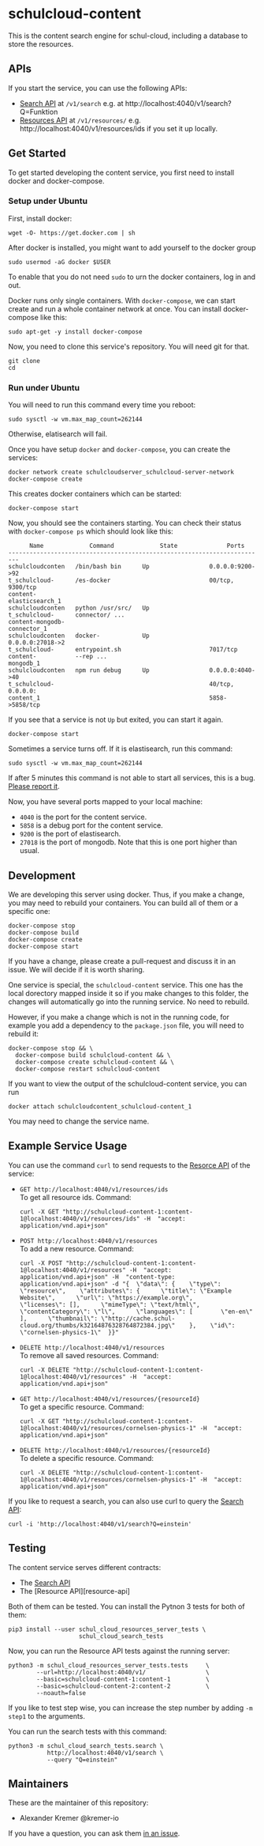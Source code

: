 # schulcloud-content

This is the content search engine for schul-cloud,
including a database to store the resources.

## APIs

If you start the service, you can use the following APIs:

- [Search API][search-api] at `/v1/search` e.g.
  at http://localhost:4040/v1/search?Q=Funktion
- [Resources API][resources-api] at `/v1/resources/`
  e.g. http://localhost:4040/v1/resources/ids if you set it up locally.

## Get Started

To get started developing the content service, you first need to install docker
and docker-compose.

### Setup under Ubuntu

First, install docker:

    wget -O- https://get.docker.com | sh

After docker is installed, you might want to add yourself to the docker group

    sudo usermod -aG docker $USER

To enable that you do not need `sudo` to urn the docker containers,
log in and out.

Docker runs only single containers. With `docker-compose`,
we can start create and run a whole container network at once.
You can install docker-compose like this:

    sudo apt-get -y install docker-compose

Now, you need to clone this service's repository.
You will need git for that.

    git clone
    cd 

### Run under Ubuntu

You will need to run this command every time you reboot:

    sudo sysctl -w vm.max_map_count=262144

Otherwise, elatisearch will fail.

Once you have setup `docker` and `docker-compose`, you can create the services:

    docker network create schulcloudserver_schulcloud-server-network
    docker-compose create

This creates docker containers which can be started:

    docker-compose start

Now, you should see the containers starting.
You can check their status with `docker-compose ps` which should look like this:

          Name             Command             State              Ports       
    -------------------------------------------------------------------------
    schulcloudconten   /bin/bash bin      Up                 0.0.0.0:9200->92 
    t_schulcloud-      /es-docker                            00/tcp, 9300/tcp 
    content-                                                                  
    elasticsearch_1                                                           
    schulcloudconten   python /usr/src/   Up                                  
    t_schulcloud-      connector/ ...                                         
    content-mongodb-                                                          
    connector_1                                                               
    schulcloudconten   docker-            Up                 0.0.0.0:27018->2 
    t_schulcloud-      entrypoint.sh                         7017/tcp         
    content-           --rep ...                                              
    mongodb_1                                                                 
    schulcloudconten   npm run debug      Up                 0.0.0.0:4040->40 
    t_schulcloud-                                            40/tcp, 0.0.0.0: 
    content_1                                                5858->5858/tcp   

If you see that a service is not `Up` but exited, you can start it again.

    docker-compose start

Sometimes a service turns off.
If it is elastisearch, run this command:

    sudo sysctl -w vm.max_map_count=262144

If after 5 minutes this command is not able to start all services,
this is a bug. [Please report it][new-issue].

Now, you have several ports mapped to your local machine:

- `4040` is the port for the content service.
- `5858` is a debug port for the content service.
- `9200` is the port of elastisearch.
- `27018` is the port of mongodb. Note that this is one port higher than usual. 

## Development

We are developing this server using docker.
Thus, if you make a change, you may need to rebuild your containers.
You can build all of them or a specific one:

    docker-compose stop
    docker-compose build
    docker-compose create
    docker-compose start

If you have a change, please create a pull-request and discuss it in an issue.
We will decide if it is worth sharing.

One service is special, the `schulcloud-content` service.
This one has the local dorectory mapped inside it so if you make changes to
this folder, the changes will automatically go into the running service.
No need to rebuild.

However, if you make a change which is not in the running code, for example you
add a dependency to the `package.json` file, you will need to rebuild it:

    docker-compose stop && \
      docker-compose build schulcloud-content && \
      docker-compose create schulcloud-content && \
      docker-compose restart schulcloud-content

If you want  to view the output of the schulcloud-content service, you can run

    docker attach schulcloudcontent_schulcloud-content_1

You may need to change the service name.

## Example Service Usage

You can use the command `curl` to send requests to the [Resorce API][resources-api]
 of the service:

- `GET http://localhost:4040/v1/resources/ids`  
  To get all resource ids. Command:
  ```
  curl -X GET "http://schulcloud-content-1:content-1@localhost:4040/v1/resources/ids" -H  "accept: application/vnd.api+json"
  ```
- `POST http://localhost:4040/v1/resources`  
  To add a new resource. Command:
  ```
  curl -X POST "http://schulcloud-content-1:content-1@localhost:4040/v1/resources" -H  "accept: application/vnd.api+json" -H  "content-type: application/vnd.api+json" -d "{  \"data\": {    \"type\": \"resource\",    \"attributes\": {      \"title\": \"Example Website\",      \"url\": \"https://example.org\",      \"licenses\": [],      \"mimeType\": \"text/html\",      \"contentCategory\": \"l\",      \"languages\": [        \"en-en\"      ],      \"thumbnail\": \"http://cache.schul-cloud.org/thumbs/k32164876328764872384.jpg\"    },    \"id\": \"cornelsen-physics-1\"  }}"
  ```
- `DELETE http://localhost:4040/v1/resources`  
  To remove all saved resources. Command:
  ```
  curl -X DELETE "http://schulcloud-content-1:content-1@localhost:4040/v1/resources" -H  "accept: application/vnd.api+json"
  ```
- `GET http://localhost:4040/v1/resources/{resourceId}`  
  To get a specific resource. Command:
  ```
  curl -X GET "http://schulcloud-content-1:content-1@localhost:4040/v1/resources/cornelsen-physics-1" -H  "accept: application/vnd.api+json"
  ```
- `DELETE http://localhost:4040/v1/resources/{resourceId}`  
  To delete a specific resource. Command:
  ```
  curl -X DELETE "http://schulcloud-content-1:content-1@localhost:4040/v1/resources/cornelsen-physics-1" -H  "accept: application/vnd.api+json"
  ```

If you like to request a search, you can also use curl to query the
[Search API][search-api]:

```shell
curl -i 'http://localhost:4040/v1/search?Q=einstein'
```

## Testing

The content service serves different contracts:

- The [Search API][search-api]
- The [Resource API][resource-api]

Both of them can be tested.
You can install the Pytnon 3 tests for both of them:

    pip3 install --user schul_cloud_resources_server_tests \
                        schul_cloud_search_tests

Now, you can run the Resource API tests against the running server:

    python3 -m schul_cloud_resources_server_tests.tests     \
            --url=http://localhost:4040/v1/                 \
            --basic=schulcloud-content-1:content-1          \
            --basic=schulcloud-content-2:content-2          \
            --noauth=false

If you like to test step wise, you can increase the step number by
adding `-m step1` to the arguments.

You can run the search tests with this command:

    python3 -m schul_cloud_search_tests.search \
               http://localhost:4040/v1/search \
               --query "Q=einstein"

## Maintainers

These are the maintainer of this repository:

- Alexander Kremer @kremer-io

If you have a question, you can ask them [in an issue][new-issue].

[search-api]: https://github.com/schul-cloud/resources-api-v1#search-api
[resources-api]: https://github.com/schul-cloud/resources-api-v1#resources-api
[new-issue]: https://github.com/schul-cloud/schulcloud-content/issues/new
